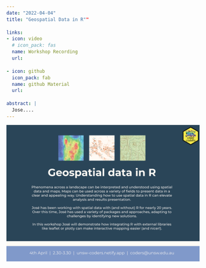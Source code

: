 ```yaml
---
date: "2022-04-04"
title: "Geospatial Data in R""

links:
- icon: video
  # icon_pack: fas
  name: Workshop Recording 
  url: 
  
- icon: github
  icon_pack: fab
  name: github Material
  url: 
  
abstract: |
  Jose....
---
```

<img src="geospatial_flyer.png" width=1450 style = "margin-left: 0px; margin-right: 0px; float:right;" >







